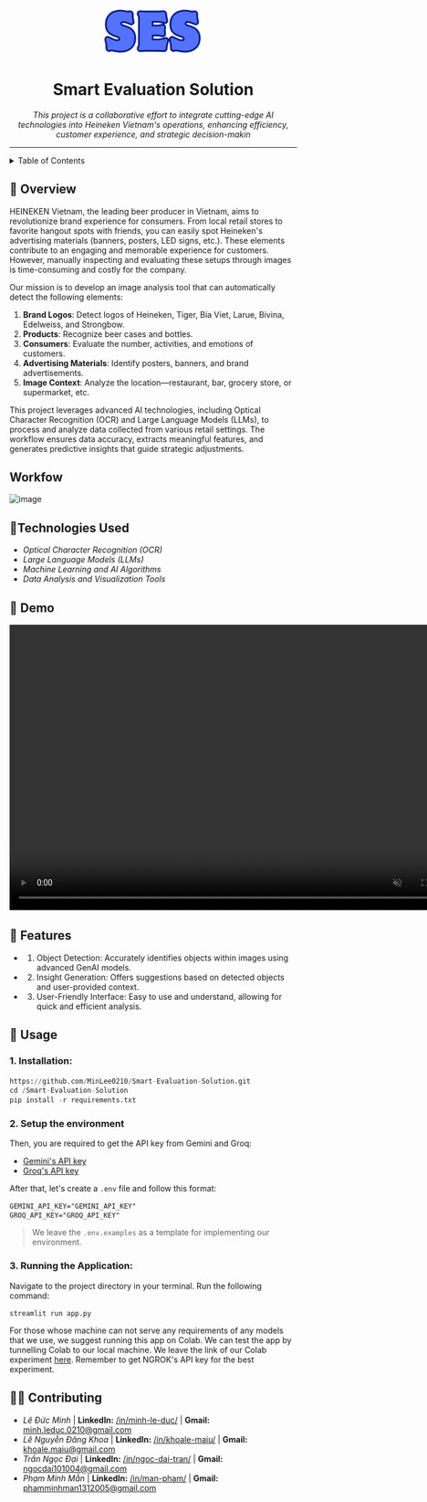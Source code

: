 <p align="center">
  <img src="./docs/static/icon22.png" width="180" >
</p>
<h1 align="center">Smart Evaluation Solution</h1>

<p align="center">
  <em>This project is a collaborative effort to integrate cutting-edge AI technologies into Heineken Vietnam's operations, enhancing efficiency, customer experience, and strategic decision-makin</em>
</p>

---

<!-- TABLE OF CONTENTS -->
<details>
  <summary>Table of Contents</summary>

- [📍 Overview](#-overview)
- [Workflow](#-workflow)
- [👾 Demo](#-demo)
- [🧩 Features](#-features)
- [🤖Technologies Used](#-technologies-used)
- [🚀 Usage](#-getting-started)
- [🧑‍💻 Contributing](#-contributing)
</details>

## 📍 Overview

HEINEKEN Vietnam, the leading beer producer in Vietnam, aims to revolutionize brand experience for consumers. From local retail stores to favorite hangout spots with friends, you can easily spot Heineken's advertising materials (banners, posters, LED signs, etc.). These elements contribute to an engaging and memorable experience for customers. However, manually inspecting and evaluating these setups through images is time-consuming and costly for the company.
                                                
Our mission is to develop an image analysis tool that can automatically detect the following elements:

1. **Brand Logos**: Detect logos of Heineken, Tiger, Bia Viet, Larue, Bivina, Edelweiss, and Strongbow.
2. **Products**: Recognize beer cases and bottles.
3. **Consumers**: Evaluate the number, activities, and emotions of customers.
4. **Advertising Materials**: Identify posters, banners, and brand advertisements.
5. **Image Context**: Analyze the location—restaurant, bar, grocery store, or supermarket, etc.

This project leverages advanced AI technologies, including Optical Character Recognition (OCR) and Large Language Models (LLMs), to process and analyze data collected from various retail settings. The workflow ensures data accuracy, extracts meaningful features, and generates predictive insights that guide strategic adjustments.

## Workfow
![image](https://github.com/MinLee0210/Smart-Evaluation-Solution/blob/main/docs/static/449318609_477854324794217_7512219998176185167_n.png)

## 🤖Technologies Used

- _Optical Character Recognition (OCR)_
- _Large Language Models (LLMs)_
- _Machine Learning and AI Algorithms_
- _Data Analysis and Visualization Tools_

## 👾 Demo

<video controls="" width="800" height="500" muted="" loop="" autoplay="">
  <source src="https://github.com/MinLee0210/Smart-Evaluation-Solution/blob/main/docs/demo/demo.mp4" type="video/mp4">
</video>

## 🧩 Features

+ 1. Object Detection: Accurately identifies objects within images using advanced GenAI models.

+ 2. Insight Generation: Offers suggestions based on detected objects and user-provided context.

+ 3. User-Friendly Interface: Easy to use and understand, allowing for quick and efficient analysis.

## 🚀 Usage

### 1. Installation:

```Python
https://github.com/MinLee0210/Smart-Evaluation-Solution.git
cd /Smart-Evaluation-Solution
pip install -r requirements.txt
```

### 2. Setup the environment

Then, you are required to get the API key from Gemini and Groq:

- [Gemini's API key](https://aistudio.google.com/app/apikey)
- [Groq's API key](https://console.groq.com/keys)

After that, let's create a `.env` file and follow this format:

```
GEMINI_API_KEY="GEMINI_API_KEY"
GROQ_API_KEY="GROQ_API_KEY"
```

> We leave the `.env.examples` as a template for implementing our environment.

### 3. Running the Application:

Navigate to the project directory in your terminal. Run the following command:

```
streamlit run app.py
```

For those whose machine can not serve any requirements of any models that we use, we suggest running this app on Colab. We can test the app by tunnelling Colab to our local machine. We leave the link of our Colab experiment [here](./docs/demo/test_SES.ipynb). Remember to get NGROK's API key for the best experiment.
## 🧑‍💻 Contributing

- _Lê Đức Minh_ | **LinkedIn:** [/in/minh-le-duc/](https://www.linkedin.com/in/minh-le-duc-a62863172/) | **Gmail:** minh.leduc.0210@gmail.com
- _Lê Nguyễn Đăng Khoa_ | **LinkedIn:** [/in/khoale-maiu/](https://www.linkedin.com/in/khoale-maiu/) | **Gmail:** khoale.maiu@gmail.com
- _Trần Ngọc Đại_ | **LinkedIn:** [/in/ngoc-dai-tran/](https://www.linkedin.com/in/ngoc-dai-tran-621b62292/) | **Gmail:** ngocdai101004@gmail.com
- _Phạm Minh Mẫn_ | **LinkedIn:** [/in/man-pham/](https://www.linkedin.com/in/m%E1%BA%ABn-ph%E1%BA%A1m-47b493311/) | **Gmail:** phamminhman1312005@gmail.com
